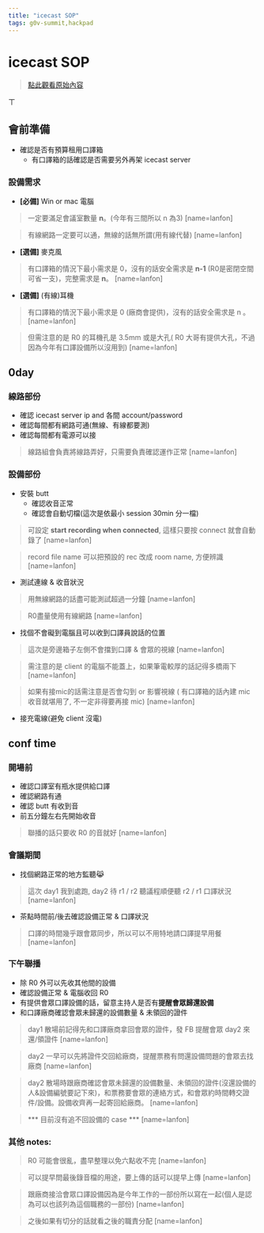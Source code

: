 ```yaml
---
title: "icecast SOP"
tags: g0v-summit,hackpad
---
```


# icecast SOP

> [點此觀看原始內容](https://g0v.hackpad.tw/Ka8ZVNrfxL0)

ㄒ

## 會前準備

- 確認是否有預算租用口譯箱
    - 有口譯箱的話確認是否需要另外再架 icecast server

### 設備需求

- **\[必備\]** Win or mac 電腦
> 一定要滿足會議室數量 **n**。(今年有三間所以 n 為3)
> [name=lanfon]

> 有線網路一定要可以通，無線的話無所謂(用有線代替)
> [name=lanfon]

- **\[選備\]** 麥克風
> 有口譯箱的情況下最小需求是 0，沒有的話安全需求是 **n-1** (R0是密閉空間可省一支)，完整需求是 **n**。
> [name=lanfon]

- **\[選備\]** (有線)耳機
> 有口譯箱的情況下最小需求是 0 (廠商會提供)，沒有的話安全需求是 n 。
> [name=lanfon]

> 但需注意的是 R0 的耳機孔是 3.5mm 或是大孔( R0 大哥有提供大孔，不過因為今年有口譯設備所以沒用到)
> [name=lanfon]


## 0day

### 線路部份

- 確認 icecast server ip and 各間 account/password
- 確認每間都有網路可通(無線、有線都要測)
- 確認每間都有電源可以接
> 線路組會負責將線路弄好，只需要負責確認運作正常
> [name=lanfon]


### 設備部份

- 安裝 butt
    - 確認收音正常
    - 確認會自動切檔(這次是依最小 session 30min 分一檔)
> 可設定 **start recording when connected**, 這樣只要按 connect 就會自動錄了
> [name=lanfon]

> record file name 可以把預設的 rec 改成 room name, 方便辨識
> [name=lanfon]

- 測試連線 & 收音狀況
> 用無線網路的話盡可能測試超過一分鐘
> [name=lanfon]

> R0盡量使用有線網路
> [name=lanfon]

- 找個不會礙到電腦且可以收到口譯員說話的位置
> 這次是旁邊箱子左側不會擋到口譯 & 會眾的視線
> [name=lanfon]

> 需注意的是 client 的電腦不能蓋上，如果筆電較厚的話記得多橋兩下
> [name=lanfon]

> 如果有接mic的話需注意是否會勾到 or 影響視線 ( 有口譯箱的話內建 mic 收音就堪用了, 不一定非得要再接 mic)
> [name=lanfon]

- 接充電線(避免 client 沒電)

## conf time

### 開場前

- 確認口譯室有瓶水提供給口譯
- 確認網路有通
- 確認 butt 有收到音
- 前五分鐘左右先開始收音
> 聯播的話只要收 R0 的音就好
> [name=lanfon]


### 會議期間

- 找個網路正常的地方監聽:joy_cat:
> 這次 day1 我到處跑, day2 待 r1 / r2 聽議程順便聽 r2 / r1 口譯狀況
> [name=lanfon]

- 茶點時間前/後去確認設備正常 & 口譯狀況
> 口譯的時間幾乎跟會眾同步，所以可以不用特地請口譯提早用餐
> [name=lanfon]


### 下午聯播

- 除 R0 外可以先收其他間的設備
- 確認設備正常 & 電腦收回 R0
- 有提供會眾口譯設備的話，留意主持人是否有**提醒會眾歸還設備**
- 和口譯廠商確認會眾未歸還的設備數量 & 未領回的證件
> day1 散場前記得先和口譯廠商拿回會眾的證件，發 FB 提醒會眾 day2 來還/領證件
> [name=lanfon]

> day2 一早可以先將證件交回給廠商，提醒票務有問還設備問題的會眾去找廠商
> [name=lanfon]

> day2 散場時跟廠商確認會眾未歸還的設備數量、未領回的證件(沒還設備的人&設備編號要記下來)，和票務要會眾的連絡方式，和會眾約時間轉交證件/設備。設備收齊再一起寄回給廠商。
> [name=lanfon]

> \*\*\* 目前沒有追不回設備的 case ***
> [name=lanfon]


### 其他 notes:

> R0 可能會很亂，盡早整理以免六點收不完
> [name=lanfon]

> 可以提早問最後錄音檔的用途，要上傳的話可以提早上傳
> [name=lanfon]

> 跟廠商接洽會眾口譯設備因為是今年工作的一部份所以寫在一起(個人是認為可以也該列為這個職務的一部份)
> [name=lanfon]

> 之後如果有切分的話就看之後的職責分配
> [name=lanfon]


